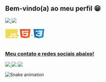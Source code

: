 ## Bem-vindo(a) ao meu perfil 😁

 <div>
   <a href="https://github.com/douglas-qsilva">
   <img height="180em" src="https://github-readme-stats.vercel.app/api?username=douglas-qsilva&show_icons=true&theme=tokyonight&include_all_commits=true&count_private=true"/>
   <img height="180em" src="https://github-readme-stats.vercel.app/api/top-langs/?username=douglas-qsilva&layout=compact&langs_count=6&theme=tokyonight"/></div>


<div style="display: inline_block"><br>
  <img align="center" alt="Js" height="30" width="40" src="https://raw.githubusercontent.com/devicons/devicon/master/icons/javascript/javascript-plain.svg">
  <img align="center" alt="HTML" height="30" width="40" src="https://raw.githubusercontent.com/devicons/devicon/master/icons/html5/html5-original.svg">
  <img align="center" alt="CSS" height="30" width="40" src="https://raw.githubusercontent.com/devicons/devicon/master/icons/css3/css3-original.svg">
</div>
 
 <br>
 
  ### Meu contato e redes sociais abaixo!
 
<div> 
 <a href = "mailto:douglas.queiroz97@gmail.com"><img src="https://img.shields.io/badge/-Gmail-%23333?style=for-the-badge&logo=gmail&logoColor=white" target="_blank">
 </a>
  <a href="https://www.instagram.com/douglaz97" target="_blank"><img src="https://img.shields.io/badge/-Instagram-%23E4405F?style=for-the-badge&logo=instagram&logoColor=white" target="_blank"></a>
  <a href="https://www.linkedin.com/in/douglas-queiroz-tec-informatica" target="_blank"><img src="https://img.shields.io/badge/-LinkedIn-%230077B5?style=for-the-badge&logo=linkedin&logoColor=white" target="_blank"></a> 
 
  ![Snake animation](https://github.com/douglas-qsilva/douglas-qsilva/blob/output/github-contribution-grid-snake.svg)

</div>
